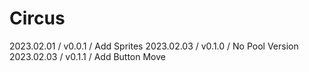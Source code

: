 # Circus

2023.02.01 / v0.0.1 / Add Sprites
2023.02.03 / v0.1.0 / No Pool Version
2023.02.03 / v0.1.1 / Add Button Move
